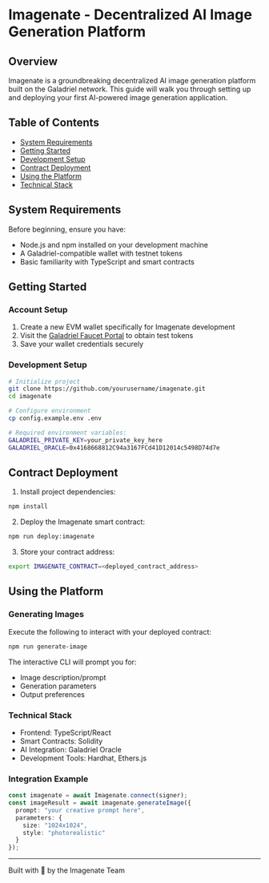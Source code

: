 # Imagenate - Decentralized AI Image Generation Platform

## Overview
Imagenate is a groundbreaking decentralized AI image generation platform built on the Galadriel network. This guide will walk you through setting up and deploying your first AI-powered image generation application.

## Table of Contents
- [System Requirements](#system-requirements)
- [Getting Started](#getting-started)
- [Development Setup](#development-setup)
- [Contract Deployment](#contract-deployment)
- [Using the Platform](#using-the-platform)
- [Technical Stack](#technical-stack)

## System Requirements
Before beginning, ensure you have:
- Node.js and npm installed on your development machine
- A Galadriel-compatible wallet with testnet tokens
- Basic familiarity with TypeScript and smart contracts

## Getting Started

### Account Setup
1. Create a new EVM wallet specifically for Imagenate development
2. Visit the [Galadriel Faucet Portal](https://docs.galadriel.com/faucet) to obtain test tokens
3. Save your wallet credentials securely

### Development Setup
```bash
# Initialize project
git clone https://github.com/yourusername/imagenate.git
cd imagenate

# Configure environment
cp config.example.env .env

# Required environment variables:
GALADRIEL_PRIVATE_KEY=your_private_key_here
GALADRIEL_ORACLE=0x4168668812C94a3167FCd41D12014c5498D74d7e
```

## Contract Deployment

1. Install project dependencies:
```bash
npm install
```

2. Deploy the Imagenate smart contract:
```bash
npm run deploy:imagenate
```

3. Store your contract address:
```bash
export IMAGENATE_CONTRACT=<deployed_contract_address>
```

## Using the Platform

### Generating Images
Execute the following to interact with your deployed contract:
```bash
npm run generate-image
```

The interactive CLI will prompt you for:
- Image description/prompt
- Generation parameters
- Output preferences

### Technical Stack
- Frontend: TypeScript/React
- Smart Contracts: Solidity
- AI Integration: Galadriel Oracle
- Development Tools: Hardhat, Ethers.js

### Integration Example
```typescript
const imagenate = await Imagenate.connect(signer);
const imageResult = await imagenate.generateImage({
  prompt: "your creative prompt here",
  parameters: {
    size: "1024x1024",
    style: "photorealistic"
  }
});
```

---

Built with 💫 by the Imagenate Team